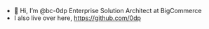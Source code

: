 - 👋 Hi, I’m @bc-0dp Enterprise Solution Architect at BigCommerce
- I also live over here, https://github.com/0dp

<!---
bc-0dp/bc-0dp is a ✨ special ✨ repository because its `README.md` (this file) appears on your GitHub profile.
You can click the Preview link to take a look at your changes.
--->
